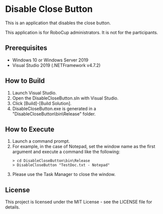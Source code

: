 # Disable Close Button
This is an application that disables the close button.

This application is for RoboCup administrators. It is not for the participants.


## Prerequisites

- Windows 10 or Windows Server 2019
- Visual Studio 2019 (.NETFramework v4.7.2)


## How to Build

1. Launch Visual Studio.
1. Open the DisableCloseButton.sln with Visual Studio.
1. Click [Build]-[Build Solution].
1. DisableCloseButton.exe is generated in a "DisableCloseButton\bin\Release" folder.

## How to Execute

1. Launch a command prompt.
1. For example, in the case of Notepad, set the window name as the first argument and execute a command like the following:
    ```
    > cd DisableCloseButton\bin\Release
    > DisableCloseButton "TestDoc.txt - Notepad"
    ```
1. Please use the Task Manager to close the window.


## License

This project is licensed under the MIT License - see the LICENSE file for details.
